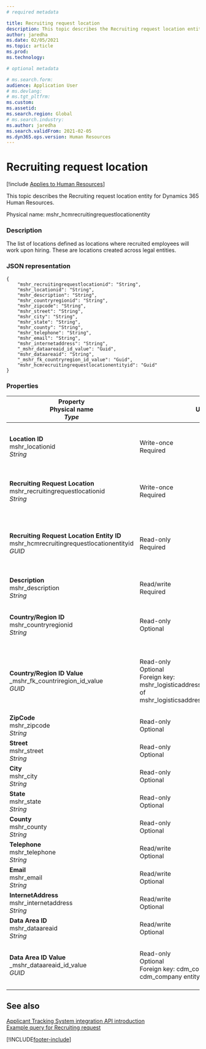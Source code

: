 ```yaml
---
# required metadata

title: Recruiting request location
description: This topic describes the Recruiting request location entity for Dynamics 365 Human Resources.
author: jaredha
ms.date: 02/05/2021
ms.topic: article
ms.prod: 
ms.technology: 

# optional metadata

# ms.search.form: 
audience: Application User
# ms.devlang: 
# ms.tgt_pltfrm: 
ms.custom: 
ms.assetid: 
ms.search.region: Global
# ms.search.industry: 
ms.author: jaredha
ms.search.validFrom: 2021-02-05
ms.dyn365.ops.version: Human Resources
---
```


# Recruiting request location

[!include [Applies to Human Resources](../includes/applies-to-hr.md)]

This topic describes the Recruiting request location entity for Dynamics 365 Human Resources.

Physical name: mshr_hcmrecruitingrequestlocationentity

### Description

The list of locations defined as locations where recruited employees will work upon hiring. These are locations created across legal entities.

### JSON representation

```
{
    "mshr_recruitingrequestlocationid": "String",
    "mshr_locationid": "String",
    "mshr_description": "String",
    "mshr_countryregionid": "String",
    "mshr_zipcode": "String",
    "mshr_street": "String",
    "mshr_city": "String",
    "mshr_state": "String",
    "mshr_county": "String",
    "mshr_telephone": "String",
    "mshr_email": "String",
    "mshr_internetaddress": "String",
    "_mshr_dataareaid_id_value": "Guid",
    "mshr_dataareaid": "String",
    "_mshr_fk_countryregion_id_value": "Guid",
    "mshr_hcmrecruitingrequestlocationentityid": "Guid"
}
```

### Properties

| Property<br>**Physical name**<br>***Type*** | Use | Description |
| --- | --- | --- |
| **Location ID**<br>mshr_locationid<br>*String* | Write-once<br>Required | The system-generated, user-readable identifier for the recruiting location. |
| **Recruiting Request Location**<br>mshr_recruitingrequestlocationid<br>*String* | Write-once<br>Required | User-defined unique identifier for the recruiting location. |
| **Recruiting Request Location Entity ID**<br>mshr_hcmrecruitingrequestlocationentityid<br>*GUID* | Read-only<br>Required | System-generated unique identifier for the recruiting request location record. |
| **Description**<br>mshr_description<br>*String* | Read/write<br>Required | Description of the location. |
| **Country/Region ID**<br>mshr_countryregionid<br>*String* | Read-only<br>Optional | Specifies the country or region where the candidate has citizenship. |
| **Country/Region ID Value**<br>_mshr_fk_countriregion_id_value<br>*GUID* | Read-only<br>Optional<br>Foreign key: mshr_logisticaddresscountryregionentityid of mshr_logisticsaddresscountryregionentity | System-generated unique identifier of the country/region of the address. |
| **ZipCode**<br>mshr_zipcode<br>*String* | Read-only<br>Optional | Zip/postal code. |
| **Street**<br>mshr_street<br>*String* | Read-only<br>Optional | Street address. |
| **City**<br>mshr_city<br>*String* | Read-only<br>Optional | City. |
| **State**<br>mshr_state<br>*String* | Read-only<br>Optional | State or province. |
| **County**<br>mshr_county<br>*String* | Read-only<br>Optional | County. |
| **Telephone**<br>mshr_telephone<br>*String* | Read/write<br>Optional | Telephone number for the location. |
| **Email**<br>mshr_email<br>*String* | Read/write<br>Optional | Email address. |
| **InternetAddress**<br>mshr_internetaddress<br>*String* | Read/write<br>Optional | URL for the location website. |
| **Data Area ID**<br>mshr_dataareaid<br>*String* | Read/write<br>Optional | Specifies the legal entity (company). |
| **Data Area ID Value**<br>_mshr_dataareaid_id_value<br>*GUID* | Read-only<br>Optional<br>Foreign key: cdm_companyid of cdm_company entity | System-generated GUID value identifying the legal entity (company). |

## See also

[Applicant Tracking System integration API introduction](hr-admin-integration-ats-api-introduction.md)<br>
[Example query for Recruiting request](hr-admin-integration-ats-api-recruiting-request-example-query.md)



[!INCLUDE[footer-include](../includes/footer-banner.md)]